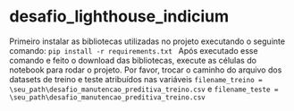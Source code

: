 # desafio_lighthouse_indicium
Primeiro instalar as bibliotecas utilizadas no projeto executando o seguinte comando:
```pip install -r requirements.txt ```
Após executado esse comando e feito o download das bibliotecas, execute as células do notebook para rodar o projeto.
Por favor, trocar o caminho do arquivo dos datasets de treino e teste atribuídos nas variáveis ```filename_treino = \seu_path\desafio_manutencao_preditiva_treino.csv``` e ```filename_teste = \seu_path\desafio_manutencao_preditiva_treino.csv```
